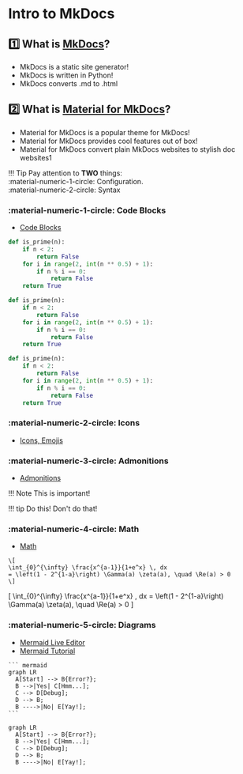 # Intro to MkDocs

## 1️⃣ What is [MkDocs](https://www.mkdocs.org/)?

* MkDocs is a static site generator!
* MkDocs is written in Python!
* MkDocs converts .md to .html

## 2️⃣ What is [Material for MkDocs](https://squidfunk.github.io/mkdocs-material/)?

* Material for MkDocs is a popular theme for MkDocs!
* Material for MkDocs provides cool features out of box!
* Material for MkDocs convert plain MkDocs websites to stylish doc websites1

!!! Tip
    Pay attention to **TWO** things:  
    :material-numeric-1-circle: Configuration.  
    :material-numeric-2-circle: Syntax 


### :material-numeric-1-circle: Code Blocks

* [Code Blocks](https://squidfunk.github.io/mkdocs-material/reference/code-blocks/)

```py title="prime.py"
def is_prime(n):
    if n < 2:
        return False
    for i in range(2, int(n ** 0.5) + 1):
        if n % i == 0:
            return False
    return True
```

```py linenums="1"
def is_prime(n):
    if n < 2:
        return False
    for i in range(2, int(n ** 0.5) + 1):
        if n % i == 0:
            return False
    return True
```

```py linenums="1" hl_lines="2-4"
def is_prime(n):
    if n < 2:
        return False
    for i in range(2, int(n ** 0.5) + 1):
        if n % i == 0:
            return False
    return True
```


### :material-numeric-2-circle: Icons

* [Icons, Emojis](https://squidfunk.github.io/mkdocs-material/reference/icons-emojis/)

### :material-numeric-3-circle: Admonitions

* [Admonitions](https://squidfunk.github.io/mkdocs-material/reference/admonitions/)

!!! Note
    This is important!

!!! tip
    Do this! Don't do that!

### :material-numeric-4-circle: Math

* [Math](https://squidfunk.github.io/mkdocs-material/reference/math/)


```
\[
\int_{0}^{\infty} \frac{x^{a-1}}{1+e^x} \, dx 
= \left(1 - 2^{1-a}\right) \Gamma(a) \zeta(a), \quad \Re(a) > 0
\]
```

\[
\int_{0}^{\infty} \frac{x^{a-1}}{1+e^x} \, dx 
= \left(1 - 2^{1-a}\right) \Gamma(a) \zeta(a), \quad \Re(a) > 0
\]


### :material-numeric-5-circle: Diagrams

* [Mermaid Live Editor](https://mermaid.live/edit)
* [Mermaid Tutorial](https://mermaid.js.org/intro/)


````
``` mermaid
graph LR
  A[Start] --> B{Error?};
  B -->|Yes| C[Hmm...];
  C --> D[Debug];
  D --> B;
  B ---->|No| E[Yay!];
```
````

``` mermaid
graph LR
  A[Start] --> B{Error?};
  B -->|Yes| C[Hmm...];
  C --> D[Debug];
  D --> B;
  B ---->|No| E[Yay!];
```

